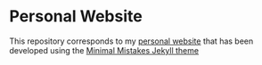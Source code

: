 # Personal Website
This repository corresponds to my [personal website](https://kanakaero.github.io) that has been developed using the [Minimal Mistakes Jekyll theme](https://github.com/mmistakes/minimal-mistakes/tree/4.26.1)
